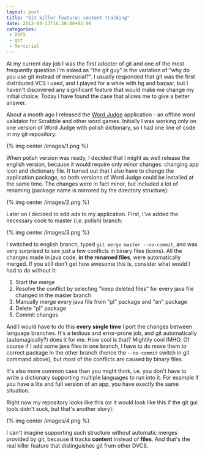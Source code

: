 ```yaml
---
layout: post
title: "Git killer feature: content tracking"
date: 2012-04-17T16:20:00+02:00
categories:
 - DVCS
 - git
 - Mercurial
---
```


At my current day job I was the first adopter of git and one of the most frequently question I'm asked as "the git guy" is the variation of "why do you use git instead of mercurial?". I usually responded that git was the first distributed VCS I used, and I played for a while with hg and bazaar, but I haven't discovered any significant feature that would make me change my initial choice. Today I have found the case that allows me to give a better answer.

About a month ago I released the [Word Judge](https://play.google.com/store/apps/details?id=com.chalup.WordJudgeEN) application - an offline word validator for Scrabble and other word games. Initially I was working only on one version of Word Judge with polish dictionary, so I had one line of code in my git repository:

{% img center /images/1.png %}

When polish version was ready, I decided that I might as well release the english version, because it would require only minor changes: changing app icon and dictionary file. It turned out that I also have to change the application package, so both versions of Word Judge could be installed at the same time. The changes were in fact minor, but included a lot of renaming (package name is mirrored by the directory structure):

{% img center /images/2.png %}

Later on I decided to add ads to my application. First, I've added the necessary code to master (i.e. polish) branch:

{% img center /images/3.png %}

I switched to english branch, typed `git merge master --no-commit`, and was very surprised to see just a few conflicts in binary files (icons). All the changes made in java code, **in the renamed files**, were automatically merged. If you still don't get how awesome this is, consider what would I had to do without it:

1. Start the merge
1. Resolve the conflict by selecting "keep deleted files" for every java file changed in the master branch
1. Manually merge every java file from "pl" package and "en" package
1. Delete "pl" package
1. Commit changes

And I would have to do this **every single time** I port the changes between language branches. It's a tedious and error-prone job, and git automatically (automagically?) does it for me. How cool is that? Mightily cool IMHO. Of course if I add some java files in one branch, I have to do move them to correct package in the other branch (hence the `--no-commit` switch in git command above), but most of the conflicts are caused by binary files.

It's also more common case than you might think, i.e. you don't have to write a dictionary supporting multiple languages to run into it. For example if you have a lite and full version of an app, you have exactly the same situation.

Right now my repository looks like this (or it would look like this if the git gui tools didn't suck, but that's another story):

{% img center /images/4.png %}

I can't imagine supporting such structure without automatic merges provided by git, because it tracks **content** instead of **files**. And that's the real killer feature that distinguishes git from other DVCS.
